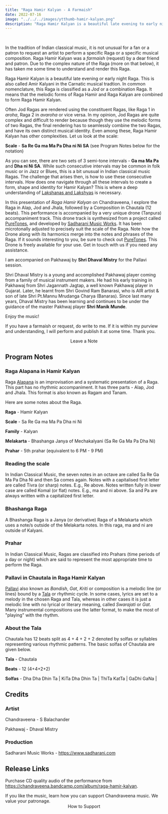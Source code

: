 ```yaml
---
title: "Raga Hamir Kalyan - A Farmaish"
date: 2022-07-16
image: "../../../images/ytthumb-hamir-kalyan.png"
description: "Raga Hamir Kalyan is a beautiful late evening to early night raga. It is what we call a Jod raga, or a combination Raga. Raga Hamir and Raga Kalyan are combined to form Raga Hamir Kalyan with an identity of its own. This is also called Amir Kalyani in South India."
---
```


<you-tube videoid="BoeBXhBuD1Q"></you-tube>
<br>

In the tradition of Indian classical music, it is not unusual for a fan or a patron to request an artist to perform a specific Raga or a specific musical composition. Raga Hamir Kalyan was a *farmaish* (request) by a dear friend and patron. Due to the complex nature of the Raga (more on that below), it has taken me some time to understand and render this Raga.

Raga Hamir Kalyan is a beautiful late evening or early night Raga. This is also called Amir Kalyani in the Carnatic musical tradtion. In common nomenclature, this Raga is classified as a *Jod* or a combination Raga. It means that the melodic forms of Raga Hamir and Raga Kalyan are combined to form Raga Hamir Kalyan.

Often Jod Ragas are rendered using the constituent Ragas, like Raga 1 in *aroha*, Raga 2 in *avaroha* or vice versa. In my opinion, Jod Ragas are quite complex and difficult to render because though they use the melodic forms of two Ragas, the final rendering has to seamlessly combine the two Ragas, and have its own distinct musical identity. Even among these, Raga Hamir Kalyan has other complexities. Let us look at the scale:

**Scale** - **Sa Re Ga ma Ma Pa Dha ni Ni SA** (see Program Notes below for the notation)

As you can see, there are two sets of 3 semi-tone intervals - **Ga ma Ma Pa** and **Dha ni Ni SA**. While such consecutive intervals may be common in folk music or in Jazz or Blues, this is a bit unusual in Indian classical music Ragas. The challenge that arises then, is how to use these consecutive intervals. How does one navigate through all these intervals to create a form, shape and identity for Hamir Kalyan? This is where a deep understanding of [Lakshanas and Lakshyas](/blog/grammar-of-music/) is necessary.

In this presentation of *Raga Hamir Kalyan* on Chandraveena, I explore the Raga in Alap, Jod and Jhala, followed by a Composition in Chautala (12 beats). This performance is accompanied by a very unique drone (Tanpura) accompaniment track. This drone track is synthesized from a project called [PureTones](https://puretones.sadharani.com), and developed by [Sadharani Music Works](https://www.sadharani.com). It has been microtonally adjusted to precisely suit the scale of the Raga. Note how the Drone along with its harmonics merge into the notes and phrases of the Raga. If it sounds interesting to you, be sure to check out [PureTones](https://puretones.sadharani.com). This Drone is freely available for your use. Get in touch with us if you need any assistance.

I am accompanied on Pakhawaj by **Shri Dhaval Mistry** for the Pallavi session. 

Shri Dhaval Mistry is a young and accomplished Pakhawaj player coming from a family of musical instrument makers. He had his early training in Pakhawaj from Shri Jagannath Jagtap, a well known Pakhawaj player in Gujarat. Later, he learnt from Shri Govind Ram Banarasi, who is AIR artist & son of late Shri Pt.Mannu Mrudanga Charya (Banaras). Since last many years, Dhaval Mistry has been learning and continues to be under the guidance of the master Pakhwaj player **Shri Manik Munde**.

Enjoy the music!

<notice-box>

If you have a farmaish or request, do write to me. If it is within my purview and understanding, I will perform and publish it at some time. Thank you.

<div style="text-align:center">
<my-button to="/contact/">Leave a Note</my-button>
</div>

</notice-box>

## Program Notes

### Raga Alapana in Hamir Kalyan
Raga [Alapana](/blog/raga-alapana/) is an improvisation and a systematic presentation of a Raga. This part has no rhythmic accompaniment. It has three parts - Alap, Jod and Jhala. This format is also known as Ragam and Tanam.

Here are some notes about the Raga.

**Raga** - Hamir Kalyan

**Scale** - Sa Re Ga ma Ma Pa Dha ni Ni

**Family** - Kalyan

**Melakarta** - Bhashanga Janya of Mechakalyani (Sa Re Ga Ma Pa Dha Ni)

**Prahar** - 5th prahar (equivalent to 6 PM - 9 PM)

### Reading the scale
In Indian Classical Music, the seven notes in an octave are called Sa Re Ga Ma Pa Dha Ni and then Sa comes again. Notes with a capitalised first letter are called Tivra (or sharp) notes. E.g., Re above. Notes written fully in lower case are called Komal (or flat) notes. E.g., ma and ni above. Sa and Pa are always written with a capitalized first letter.

### Bhashanga Raga

A Bhashanga Raga is a Janya (or derivative) Raga of a Melakarta which uses a note/s outside of the Melakarta notes. In this raga, ma and ni are outside of Kalyani.

### Prahar
In Indian Classical Music, Ragas are classified into Prahars (time periods of a day or night) which are said to represent the most appropriate time to perform the Raga.

### Pallavi in Chautala in Raga Hamir Kalyan
[Pallavi](/blog/pallavi/) also known as *Bandish*, *Gat*, *Kriti* or composition is a melodic line (or lines) bound by a [Tala](/blog/taladhyaya) or rhythmic cycle. In some cases, lyrics are set to a melody in the chosen Raga and Tala, whereas in other cases it is just a melodic line with no lyrical or literary meaning, called *Swarajati* or *Gat*. Many instrumental compositions use the latter format, to make the most of "playing" with the rhythm.

### About the Tala
Chautala has 12 beats split as 4 + 4 + 2 + 2 denoted by solfas or syllables representing various rhythmic patterns. The basic solfas of Chautala are given below.

**Tala** - Chautala

**Beats** - 12 (4+4+2+2)

**Solfas** - Dha Dha Dhin Ta | KiTa Dha Dhin Ta | ThiTa KatTa | GaDhi GaNa |

## Credits
### Artist
Chandraveena - S Balachander

Pakhawaj - Dhaval Mistry

### Production
Sadharani Music Works - https://www.sadharani.com

## Release Links
Purchase CD quality audio of the performance from https://chandraveena.bandcamp.com/album/raga-hamir-kalyan.

<notice-box>
If you like the music, learn how you can support Chandraveena music. We value your patronage.
<div style="text-align:center">
<my-button to="/support/">How to Support</my-button>
</div>
</notice-box>
